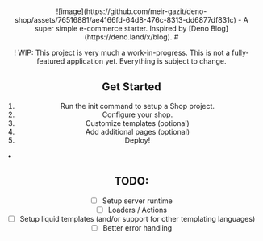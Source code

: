 
#

<div align="center" valign="middle">![image](https://github.com/meir-gazit/deno-shop/assets/76516881/ae4166fd-64d8-476c-8313-dd6877df831c) - A super simple e-commerce starter. Inspired by [Deno Blog](https://deno.land/x/blog).
#



! WIP: This project is very much a work-in-progress. This is not a fully-featured application yet. Everything is subject to change.

## Get Started

1. Run the init command to setup a Shop project.
2. Configure your shop.
3. Customize templates (optional)
4. Add additional pages (optional)
5. Deploy!

-

## TODO:

- [ ] Setup server runtime
- [ ] Loaders / Actions
- [ ] Setup liquid templates (and/or support for other templating languages)
- [ ] Better error handling
